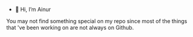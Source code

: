 - 👋 Hi, I’m Ainur

You may not find something special on my repo since most of the things that 've been working on are not always on Github.

<!---
ainurr13/ainurr13 is a ✨ special ✨ repository because its `README.md` (this file) appears on your GitHub profile.
You can click the Preview link to take a look at your changes.
--->
